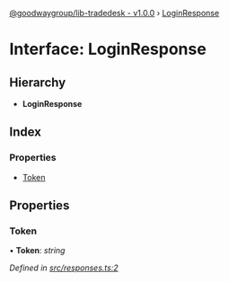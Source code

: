 [@goodwaygroup/lib-tradedesk - v1.0.0](../README.md) › [LoginResponse](loginresponse.md)

# Interface: LoginResponse

## Hierarchy

* **LoginResponse**

## Index

### Properties

* [Token](loginresponse.md#token)

## Properties

###  Token

• **Token**: *string*

*Defined in [src/responses.ts:2](https://github.com/GoodwayGroup/lib-tradedesk/blob/d40b7d2/src/responses.ts#L2)*
